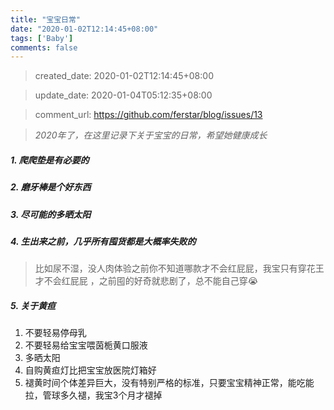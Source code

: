 ```yaml
---
title: "宝宝日常"
date: "2020-01-02T12:14:45+08:00"
tags: ['Baby']
comments: false
---
```


> created_date: 2020-01-02T12:14:45+08:00

> update_date: 2020-01-04T05:12:35+08:00

> comment_url: https://github.com/ferstar/blog/issues/13

> _2020年了，在这里记录下关于宝宝的日常，希望她健康成长_ 

##### 1. 爬爬垫是有必要的

##### 2. 磨牙棒是个好东西

##### 3. 尽可能的多晒太阳

##### 4. 生出来之前，几乎所有囤货都是大概率失败的

> 比如尿不湿，没人肉体验之前你不知道哪款才不会红屁屁，我宝只有穿花王才不会红屁屁 ，之前囤的好奇就悲剧了，总不能自己穿:sob:


##### 5. 关于黄疸
1. 不要轻易停母乳
2. 不要轻易给宝宝喂茵栀黄口服液
3. 多晒太阳
4. 自购黄疸灯比把宝宝放医院灯箱好
5. 褪黄时间个体差异巨大，没有特别严格的标准，只要宝宝精神正常，能吃能拉，管球多久褪，我宝3个月才褪掉